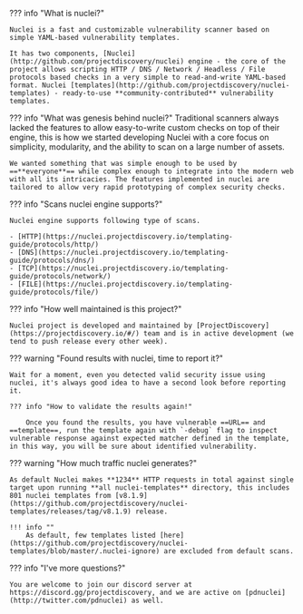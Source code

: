 ??? info "What is nuclei?"

	Nuclei is a fast and customizable vulnerability scanner based on simple YAML-based vulnerability templates.
	
	It has two components, [Nuclei](http://github.com/projectdiscovery/nuclei) engine - the core of the project allows scripting HTTP / DNS / Network / Headless / File protocols based checks in a very simple to read-and-write YAML-based format. Nuclei [templates](http://github.com/projectdiscovery/nuclei-templates) - ready-to-use **community-contributed** vulnerability templates.


??? info "What was genesis behind nuclei?"
	Traditional scanners always lacked the features to allow easy-to-write custom checks on top of their engine, this is how we started developing Nuclei with a core focus on simplicity, modularity, and the ability to scan on a large number of assets.

	We wanted something that was simple enough to be used by ==**everyone**== while complex enough to integrate into the modern web with all its intricacies. The features implemented in nuclei are tailored to allow very rapid prototyping of complex security checks.

??? info "Scans nuclei engine supports?"

	Nuclei engine supports following type of scans.

	- [HTTP](https://nuclei.projectdiscovery.io/templating-guide/protocols/http/)
	- [DNS](https://nuclei.projectdiscovery.io/templating-guide/protocols/dns/)
	- [TCP](https://nuclei.projectdiscovery.io/templating-guide/protocols/network/)
	- [FILE](https://nuclei.projectdiscovery.io/templating-guide/protocols/file/)

??? info "How well maintained is this project?"

	Nuclei project is developed and maintained by [ProjectDiscovery](https://projectdiscovery.io/#/) team and is in active development (we tend to push release every other week).

??? warning "Found results with nuclei, time to report it?"

	Wait for a moment, even you detected valid security issue using nuclei, it's always good idea to have a second look before reporting it.

	??? info "How to validate the results again!"

		Once you found the results, you have vulnerable ==URL== and ==template==, run the template again with `-debug` flag to inspect vulnerable response against expected matcher defined in the template, in this way, you will be sure about identified vulnerability.

??? warning "How much traffic nuclei generates?"
	
	As default Nuclei makes **1234** HTTP requests in total against single target upon running **all nuclei-templates** directory, this includes 801 nuclei templates from [v8.1.9](https://github.com/projectdiscovery/nuclei-templates/releases/tag/v8.1.9) release.

	!!! info ""
		As default, few templates listed [here](https://github.com/projectdiscovery/nuclei-templates/blob/master/.nuclei-ignore) are excluded from default scans.

??? info "I've more questions?"
	
	You are welcome to join our discord server at https://discord.gg/projectdiscovery, and we are active on [pdnuclei](http://twitter.com/pdnuclei) as well.
